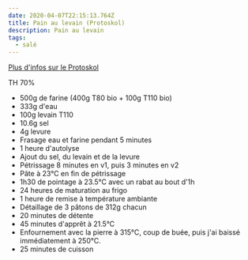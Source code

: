 ```yaml
---
date: 2020-04-07T22:15:13.764Z
title: Pain au levain (Protoskol)
description: Pain au levain
tags:
  - salé
---
```

[Plus d'infos sur le Protoskol ](https://forum.hardware.fr/forum2.php?post=29439&cat=13&config=hfr.inc&cache=&page=1&sondage=0&owntopic=0&word=PROTOSKOL&spseudo=&firstnum=2822072&currentnum=0&filter=1#t43834795)



TH 70%

* 500g de farine (400g T80 bio + 100g T110 bio)
* 333g d'eau
* 100g levain T110
* 10.6g sel
* 4g levure
* Frasage eau et farine pendant 5 minutes
* 1 heure d'autolyse
* Ajout du sel, du levain et de la levure
* Pétrissage 8 minutes en v1, puis 3 minutes en v2
* Pâte à 23°C en fin de pétrissage
* 1h30 de pointage à 23.5°C avec un rabat au bout d'1h
* 24 heures de maturation au frigo
* 1 heure de remise à température ambiante
* Détaillage de 3 pâtons de 312g chacun
* 20 minutes de détente
* 45 minutes d'apprêt à 21.5°C
* Enfournement avec la pierre à 315°C, coup de buée, puis j'ai baissé immédiatement à 250°C.
* 25 minutes de cuisson
